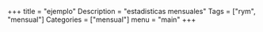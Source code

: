 +++
title = "ejemplo"
Description = "estadisticas mensuales"
Tags = ["rym", "mensual"]
Categories = ["mensual"]
menu = "main"
+++
<!--more-->

